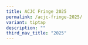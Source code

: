 ```yaml
---
title: ACJC Fringe 2025
permalink: /acjc-fringe-2025/
variant: tiptap
description: ""
third_nav_title: "2025"
---
```

